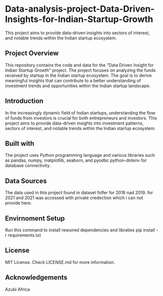 # Data-analysis-project-Data-Driven-Insights-for-Indian-Startup-Growth

This project aims to provide data-driven insights into sectors of interest, and notable trends within the Indian startup ecosystem.

## Project Overview

This repository contains the code and data for the "Data Driven Insight for Indian Startup Growth" project. The project focuses on analyzing the funds received by startup in the Indian startup ecosystem. The goal is to derive meaningful insights that can contribute to a better understanding of investment trends and opportunities within the Indian startup landscape.

## Introduction

In the increasingly dynamic field of Indian startups, understanding the flow of funds from investors is crucial for both entrepreneurs and investors. This project aims to provide data-driven insights into investment patterns, sectors of interest, and notable trends within the Indian startup ecosystem.

## Built with

The project uses Python programming language and various libraries such as pandas, numpy, matplotlib, seaborn, and pyodbc
python-dotenv for database connectivity.

## Data Sources

The data used in this project found in dataset folfer for 2018 nad 2019. for 2021 and 2021 was accessed with private credection which i can not provide here.

## Envirnoment Setup

Run this command to install rewuired dependencies and libraties
pip install -r requirements.txt

## License

MIT License. Check LICENSE.md for more information.

## Acknowledgements

Azubi Africa
